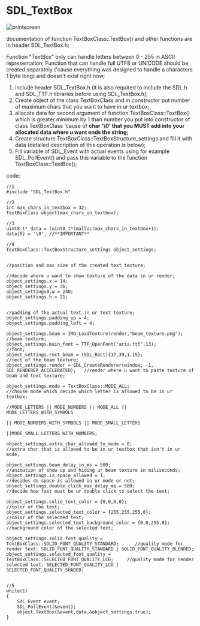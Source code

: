# SDL_TextBox

![printscreen](https://github.com/StandardUserConstr/SDL_TextBox/assets/127525288/3466142b-0cad-4465-919b-75f1e108f296)

documentation of function TextBoxClass::TextBox() and other functions are in header SDL_TextBox.h;

Function "TextBox" only can handle letters between 0 - 255 in ASCII representation; Function that can handle full UTF8 or UNICODE should be created separately ('cause everything was designed to handle a characters 1 byte long) and doesn't exist right now;

1. include header SDL_TextBox.h (it is also required to include the SDL.h and SDL_TTF.h libraries before using SDL_TextBox.h);
2. Create object of the class TextBoxClass and in constructor put number of maximum chars that you want to have in ur textbox;
3. allocate data for second argument of function TextBoxClass::TextBox() which is greater minimum by 1 than number you put into
constructor of class TextBoxClass 'cause of **char '\0' that you MUST add into your allocated data where u want ends the string;**
4. Create structure TextBoxClass::TextBoxStructure_settings and fill it with data (detailed description of this operation is below);
5. Fill variable of SDL_Event with actual events using for example SDL_PollEvent() and pass this variable to the function TextBoxClass::TextBox();

code:

    //1
    #include "SDL_TextBox.h"
    
    //2
    int max_chars_in_textbox = 32;
    TextBoxClass object(max_chars_in_textbox);
    
    //3
    uint8_t* data = (uint8_t*)malloc(max_chars_in_textbox+1);
    data[0] = '\0'; //**IMPORTANT**

    //4
    TextBoxClass::TextBoxStructure_settings object_settings;
    
                                                                                          //position and max size of the created text texture;
                                                                                          //decide where u want to show texture of the data in ur render;
    object_settings.x = 14;
    object_settings.y = 36;
    object_settings0.w = 240;
    object_settings.h = 21;
    
                                                                                         //padding of the actual text in ur text texture;
    object_settings.padding_up = 4;
    object_settings.padding_left = 4;
   
    object_settings.beam = IMG_LoadTexture(render,"beam_texture.png");                   //beam texture;
    object_settings.main_font = TTF_OpenFont("aria.ttf",13);                             //font;
    object_settings.rect_beam = (SDL_Rect){17,39,1,15};                                  //rect of the beam texture;
    object_settings.render = SDL_CreateRenderer(window, -1, SDL_RENDERER_ACCELERATED);   //render where u want to paste texture of beam and text texture;
   
    object_settings.mode = TextBoxClass::MODE_ALL;                                       //choose mode which decide which letter is allowed to be in ur textbox;
                                                                                         //MODE_LETTERS || MODE_NUMBERS || MODE_ALL || MODE_LETTERS_WITH_SYMBOLS
                                                                                         || MODE_NUMBERS_WITH_SYMBOLS || MODE_SMALL_LETTERS
                                                                                         ||MODE_SMALL_LETTERS_WITH_NUMBERS;

    object_settings.extra_char_allowed_to_mode = 0;                                      //extra char that is allowed to be in ur textbox that isn't in ur mode;
    
    object_settings.beam_delay_in_ms = 500;                                              //animation of show up and hiding ur beam texture in miliseconds;
    object_settings.is_space_allowed = 1;                                                //decides do space is allowed in ur mode or not;
    object_settings.double_click_max_delay_ms = 500;                                     //decide how fast must be ur double click to select the text;
    
    object_settings.solid_text_color = {0,0,0,0};                                        //color of the text;
    object_settings.selected_text_color = {255,255,255,0};                               //color of the selected text;
    object_settings.selected_text_background_color = {0,0,255,0};                        //background color of the selected text;
    
    object_settings.solid_font_quality = TextBoxClass::SOLID_FONT_QUALITY_STANDARD;      //quality mode for render text: SOLID_FONT_QUALITY_STANDARD | SOLID_FONT_QUALITY_BLENDED;
    object_settings.selected_font_quality = TextBoxClass::SELECTED_FONT_QUALITY_LCD;     //quality mode for render selected text: SELECTED_FONT_QUALITY_LCD | SELECTED_FONT_QUALITY_SHADED;
    
    
    //5
    while(1)
    {
        SDL_Event event;
        SDL_PollEvent(&event);
        object.TextBox(&event,data,&object_settings,true);
    }
